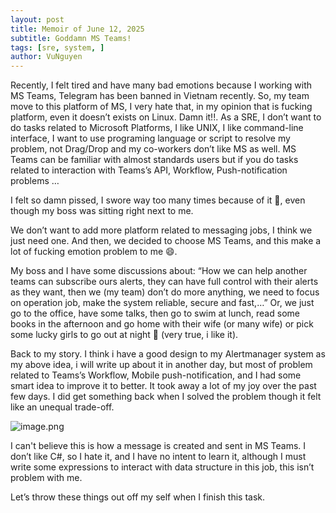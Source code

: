 ```yaml
---
layout: post
title: Memoir of June 12, 2025
subtitle: Goddamn MS Teams!  
tags: [sre, system, ]
author: VuNguyen
---
```


Recently, I felt tired and have many bad emotions because I working with MS Teams, Telegram has been banned in Vietnam recently. So, my team move to this platform of MS, I very hate that, in my opinion that is fucking platform, even it doesn’t exists on Linux. Damn it!!. As a SRE, I don’t want to do tasks related to Microsoft Platforms, I like UNIX, I like command-line interface, I want to use programing language or script to resolve my problem, not Drag/Drop and my co-workers don’t like MS as well. MS Teams can be familiar with almost standards users but if you do tasks related to interaction with Teams’s API, Workflow, Push-notification problems …

I felt so damn pissed, I swore way too many times because of it 🙂, even though my boss was sitting right next to me.

We don’t want to add more platform related to messaging jobs, I think we just need one. And then, we decided to choose MS Teams, and this make a lot of fucking emotion problem to me 😄.

My boss and I have some discussions about: “How we can help another teams can subscribe ours alerts, they can have full control with their alerts as they want, then we (my team) don’t do more anything, we need to focus on operation job, make the system reliable, secure and fast,…” Or, we just go to the office, have some talks, then go to swim at lunch, read some books in the afternoon and go home with their wife (or many wife) or pick some lucky girls to go out at night 🥰 (very true, i like it).

Back to my story. I think i have a good design to my Alertmanager system as my above idea, i will write up about it in another day, but most of problem related to Teams’s Workflow, Mobile push-notification, and I had some smart idea to improve it to better. It took away a lot of my joy over the past few days. I did get something back when I solved the problem though it felt like an unequal trade-off.

![image.png](attachment:0b184b9b-03de-42f2-8305-0aa37660df78:image.png)

I can't believe this is how a message is created and sent in MS Teams. I don’t like C#, so I hate it, and I have no intent to learn it, although I must write some expressions to interact with data structure in this job, this isn’t problem with me.

Let’s throw these things out off my self when I finish this task.
